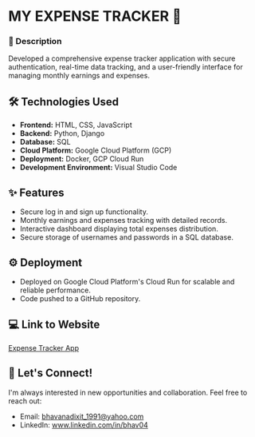 # MY EXPENSE TRACKER 🏦

### 🧾 Description
Developed a comprehensive expense tracker application with secure authentication, real-time data tracking, and a user-friendly interface for managing monthly earnings and expenses.

## 🛠️ Technologies Used
- **Frontend:** HTML, CSS, JavaScript
- **Backend:** Python, Django
- **Database:** SQL
- **Cloud Platform:** Google Cloud Platform (GCP)
- **Deployment:** Docker, GCP Cloud Run
- **Development Environment:** Visual Studio Code

## ✨ Features
- Secure log in and sign up functionality.
- Monthly earnings and expenses tracking with detailed records.
- Interactive dashboard displaying total expenses distribution.
- Secure storage of usernames and passwords in a SQL database.

## ⚙️ Deployment
- Deployed on Google Cloud Platform's Cloud Run for scalable and reliable performance.
- Code pushed to a GitHub repository.

## 💻 Link to Website
[Expense Tracker App](https://expense-trackerapp-bockd2yhoa-as.a.run.app/)


## 🔗 Let's Connect!

I'm always interested in new opportunities and collaboration. Feel free to reach out:

- Email: bhavanadixit_1991@yahoo.com
- LinkedIn: www.linkedin.com/in/bhav04
